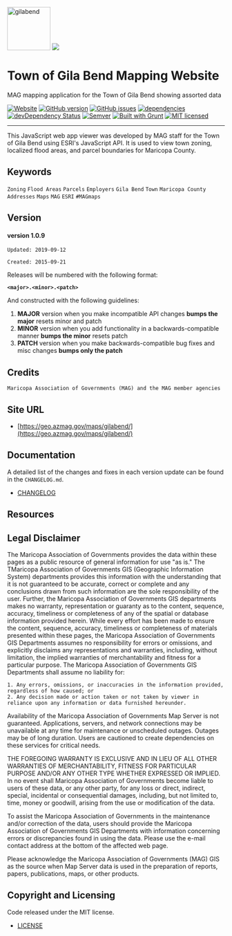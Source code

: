 <img src="https://geo.azmag.gov/maps/gilabend/img/townLogo.jpg" alt="gilabend" height="100"/>  ![](https://geo.azmag.gov/maps/readonaz/app/resources/img/maglogo_black.png)

# Town of Gila Bend Mapping Website #
MAG mapping application for the Town of Gila Bend showing assorted data

[![Website](https://img.shields.io/website-up-down-green-red/http/shields.io.svg?label=my-website)](https://geo.azmag.gov/maps/gilabend/)
[![GitHub version](https://badge.fury.io/gh/AZMAG%2Fmap-GilaBend.svg)](https://badge.fury.io/gh/AZMAG%2Fmap-GilaBend)
[![GitHub issues](https://img.shields.io/github/issues/AZMAG/map-GilaBend.svg)](https://github.com/AZMAG/map-GilaBend/issues)
[![dependencies](https://david-dm.org/AZMAG/map-GilaBend.png)](https://david-dm.org/AZMAG/map-GilaBend)
[![devDependency Status](https://david-dm.org/AZMAG/map-GilaBend/dev-status.png)](https://david-dm.org/AZMAG/map-GilaBend)
[![Semver](https://img.shields.io/SemVer/2.0.0.png)](https://semver.org/spec/v2.0.0.html)
[![Built with Grunt](https://cdn.gruntjs.com/builtwith.png)](https://gruntjs.com/)
[![MIT licensed](https://img.shields.io/badge/license-MIT-blue.svg)](https://opensource.org/licenses/MIT)

********************************************************************************************************

This JavaScript web app viewer was developed by MAG staff for the Town of Gila Bend using ESRI's JavaScript API.  It is used to view town zoning, localized flood areas, and parcel boundaries for Maricopa County.

## Keywords

`Zoning` `Flood Areas` `Parcels` `Employers` `Gila Bend` `Town` `Maricopa County` `Addresses` `Maps` `MAG` `ESRI` `#MAGmaps`

## Version

#### version 1.0.9 ####

 `Updated: 2019-09-12`

 `Created: 2015-09-21`

Releases will be numbered with the following format:

**`<major>.<minor>.<patch>`**

And constructed with the following guidelines:

1. **MAJOR** version when you make incompatible API changes **bumps the major** resets minor and patch
2. **MINOR** version when you add functionality in a backwards-compatible manner **bumps the minor** resets patch
3. **PATCH** version when you make backwards-compatible bug fixes and misc changes **bumps only the patch**

## Credits

`Maricopa Association of Governments (MAG) and the MAG member agencies`

## Site URL

* [https://geo.azmag.gov/maps/gilabend/](https://geo.azmag.gov/maps/gilabend/)

## Documentation

A detailed list of the changes and fixes in each version update can be found in the `CHANGELOG.md`.

* [CHANGELOG](CHANGELOG.md)

## Resources

## Legal Disclaimer

The Maricopa Association of Governments provides the data within these pages as a public resource of general information for use "as is." The TMaricopa Association of Governments GIS (Geographic Information System) departments provides this information with the understanding that it is not guaranteed to be accurate, correct or complete and any conclusions drawn from such information are the sole responsibility of the user. Further, the Maricopa Association of Governments GIS departments makes no warranty, representation or guaranty as to the content, sequence, accuracy, timeliness or completeness of any of the spatial or database information provided herein. While every effort has been made to ensure the content, sequence, accuracy, timeliness or completeness of materials presented within these pages, the Maricopa Association of Governments GIS Departments assumes no responsibility for errors or omissions, and explicitly disclaims any representations and warranties, including, without limitation, the implied warranties of merchantability and fitness for a particular purpose. The Maricopa Association of Governments GIS Departments shall assume no liability for:

    1. Any errors, omissions, or inaccuracies in the information provided, regardless of how caused; or
    2. Any decision made or action taken or not taken by viewer in reliance upon any information or data furnished hereunder.

Availability of the Maricopa Association of Governments Map Server is not guaranteed. Applications, servers, and network connections may be unavailable at any time for maintenance or unscheduled outages. Outages may be of long duration. Users are cautioned to create dependencies on these services for critical needs.

THE FOREGOING WARRANTY IS EXCLUSIVE AND IN LIEU OF ALL OTHER WARRANTIES OF MERCHANTABILITY, FITNESS FOR PARTICULAR PURPOSE AND/OR ANY OTHER TYPE WHETHER EXPRESSED OR IMPLIED. In no event shall Maricopa Association of Governments become liable to users of these data, or any other party, for any loss or direct, indirect, special, incidental or consequential damages, including, but not limited to, time, money or goodwill, arising from the use or modification of the data.

To assist the Maricopa Association of Governments in the maintenance and/or correction of the data, users should provide the Maricopa Association of Governments GIS Departments with information concerning errors or discrepancies found in using the data. Please use the e-mail contact address at the bottom of the affected web page.

Please acknowledge the Maricopa Association of Governments (MAG) GIS as the source when Map Server data is used in the preparation of reports, papers, publications, maps, or other products.

## Copyright and Licensing

Code released under the MIT license.

* [LICENSE](LICENSE)
